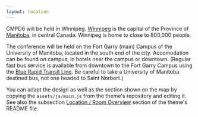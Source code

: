 ```yaml
---
layout: location
---
```


CMPD6 will be held in Winnipeg. [Winnipeg](https://en.wikipedia.org/wiki/Winnipeg) is the capital of the Province of [Manitoba](https://en.wikipedia.org/wiki/Manitoba), in central Canada. Winnipeg is home to close to 800,000 people.

The conference will be held on the Fort Garry (main) Campus of the University of Manitoba, located in the south end of the city. Accomodation can be found on campus, in hotels near the campus or downtown. (Regular fast bus service is available from downtown to the Fort Garry Campus using the [Blue Rapid Transit Line](https://info.winnipegtransit.com/en/service/blue-rapid-transit/). Be careful to take a University of Manitoba destined bus, not one headed to Saint Norbert.)

You can adapt the design as well as the section shown on the map by copying the `assets/js/main.js` from the theme's repository and editing it. See also the subsection [Location / Room Overview](https://github.com/DigitaleGesellschaft/jekyll-theme-conference/#location--room-overview) section of the theme's README file.